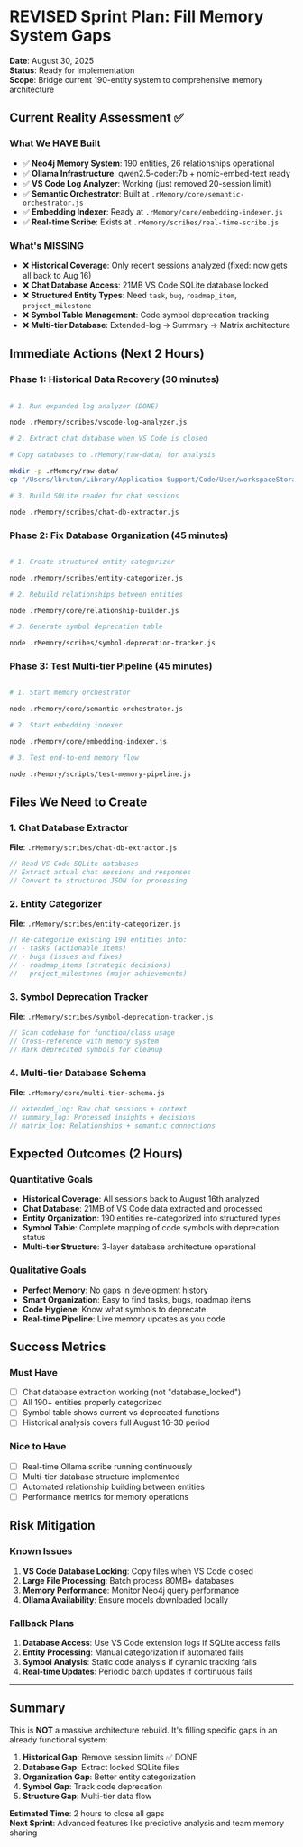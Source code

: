 # REVISED Sprint Plan: Fill Memory System Gaps

**Date**: August 30, 2025  
**Status**: Ready for Implementation  
**Scope**: Bridge current 190-entity system to comprehensive memory architecture

## Current Reality Assessment ✅

### What We HAVE Built

- ✅ **Neo4j Memory System**: 190 entities, 26 relationships operational
- ✅ **Ollama Infrastructure**: qwen2.5-coder:7b + nomic-embed-text ready
- ✅ **VS Code Log Analyzer**: Working (just removed 20-session limit)
- ✅ **Semantic Orchestrator**: Built at `.rMemory/core/semantic-orchestrator.js`
- ✅ **Embedding Indexer**: Ready at `.rMemory/core/embedding-indexer.js`
- ✅ **Real-time Scribe**: Exists at `.rMemory/scribes/real-time-scribe.js`

### What's MISSING

- ❌ **Historical Coverage**: Only recent sessions analyzed (fixed: now gets all back to Aug 16)
- ❌ **Chat Database Access**: 21MB VS Code SQLite database locked
- ❌ **Structured Entity Types**: Need `task`, `bug`, `roadmap_item`, `project_milestone`
- ❌ **Symbol Table Management**: Code symbol deprecation tracking
- ❌ **Multi-tier Database**: Extended-log → Summary → Matrix architecture

## Immediate Actions (Next 2 Hours)

### Phase 1: Historical Data Recovery (30 minutes)

```bash

# 1. Run expanded log analyzer (DONE)

node .rMemory/scribes/vscode-log-analyzer.js

# 2. Extract chat database when VS Code is closed

# Copy databases to .rMemory/raw-data/ for analysis

mkdir -p .rMemory/raw-data/
cp "/Users/lbruton/Library/Application Support/Code/User/workspaceStorage/1e021a91f96ec733f89597596e621688/GitHub.copilot-chat/"*.db .rMemory/raw-data/

# 3. Build SQLite reader for chat sessions

node .rMemory/scribes/chat-db-extractor.js
```

### Phase 2: Fix Database Organization (45 minutes)

```bash

# 1. Create structured entity categorizer

node .rMemory/scribes/entity-categorizer.js

# 2. Rebuild relationships between entities

node .rMemory/core/relationship-builder.js

# 3. Generate symbol deprecation table

node .rMemory/scribes/symbol-deprecation-tracker.js
```

### Phase 3: Test Multi-tier Pipeline (45 minutes)

```bash

# 1. Start memory orchestrator

node .rMemory/core/semantic-orchestrator.js

# 2. Start embedding indexer  

node .rMemory/core/embedding-indexer.js

# 3. Test end-to-end memory flow

node .rMemory/scripts/test-memory-pipeline.js
```

## Files We Need to Create

### 1. Chat Database Extractor

**File**: `.rMemory/scribes/chat-db-extractor.js`

```javascript
// Read VS Code SQLite databases
// Extract actual chat sessions and responses
// Convert to structured JSON for processing
```

### 2. Entity Categorizer  

**File**: `.rMemory/scribes/entity-categorizer.js`

```javascript
// Re-categorize existing 190 entities into:
// - tasks (actionable items)
// - bugs (issues and fixes)  
// - roadmap_items (strategic decisions)
// - project_milestones (major achievements)
```

### 3. Symbol Deprecation Tracker

**File**: `.rMemory/scribes/symbol-deprecation-tracker.js`

```javascript
// Scan codebase for function/class usage
// Cross-reference with memory system
// Mark deprecated symbols for cleanup
```

### 4. Multi-tier Database Schema

**File**: `.rMemory/core/multi-tier-schema.js`

```javascript
// extended_log: Raw chat sessions + context
// summary_log: Processed insights + decisions  
// matrix_log: Relationships + semantic connections
```

## Expected Outcomes (2 Hours)

### Quantitative Goals

- **Historical Coverage**: All sessions back to August 16th analyzed
- **Chat Database**: 21MB of VS Code data extracted and processed
- **Entity Organization**: 190 entities re-categorized into structured types
- **Symbol Table**: Complete mapping of code symbols with deprecation status
- **Multi-tier Structure**: 3-layer database architecture operational

### Qualitative Goals

- **Perfect Memory**: No gaps in development history
- **Smart Organization**: Easy to find tasks, bugs, roadmap items
- **Code Hygiene**: Know what symbols to deprecate
- **Real-time Pipeline**: Live memory updates as you code

## Success Metrics

### Must Have

- [ ] Chat database extraction working (not "database_locked")
- [ ] All 190+ entities properly categorized  
- [ ] Symbol table shows current vs deprecated functions
- [ ] Historical analysis covers full August 16-30 period

### Nice to Have

- [ ] Real-time Ollama scribe running continuously
- [ ] Multi-tier database structure implemented
- [ ] Automated relationship building between entities
- [ ] Performance metrics for memory operations

## Risk Mitigation

### Known Issues

1. **VS Code Database Locking**: Copy files when VS Code closed
2. **Large File Processing**: Batch process 80MB+ databases  
3. **Memory Performance**: Monitor Neo4j query performance
4. **Ollama Availability**: Ensure models downloaded locally

### Fallback Plans

1. **Database Access**: Use VS Code extension logs if SQLite access fails
2. **Entity Processing**: Manual categorization if automated fails
3. **Symbol Analysis**: Static code analysis if dynamic tracking fails
4. **Real-time Updates**: Periodic batch updates if continuous fails

---

## Summary

This is **NOT** a massive architecture rebuild. It's filling specific gaps in an already functional system:

1. **Historical Gap**: Remove session limits ✅ DONE
2. **Database Gap**: Extract locked SQLite files  
3. **Organization Gap**: Better entity categorization
4. **Symbol Gap**: Track code deprecation
5. **Structure Gap**: Multi-tier data flow

**Estimated Time**: 2 hours to close all gaps  
**Next Sprint**: Advanced features like predictive analysis and team memory sharing
